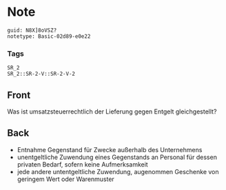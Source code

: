 # Note
```
guid: N8X]8oVSZ?
notetype: Basic-02d89-e0e22
```

### Tags
```
SR_2
SR_2::SR-2-V::SR-2-V-2
```

## Front
Was ist umsatzsteuerrechtlich der Lieferung gegen Entgelt gleichgestellt?

## Back
<ul>
  <li>Entnahme Gegenstand für Zwecke außerhalb des Unternehmens
  <li>unentgeltliche Zuwendung eines Gegenstands an Personal für
  dessen privaten Bedarf, sofern keine Aufmerksamkeit
  <li>jede andere untentgeltliche Zuwendung, augenommen Geschenke
  von geringem Wert oder Warenmuster
</ul>
